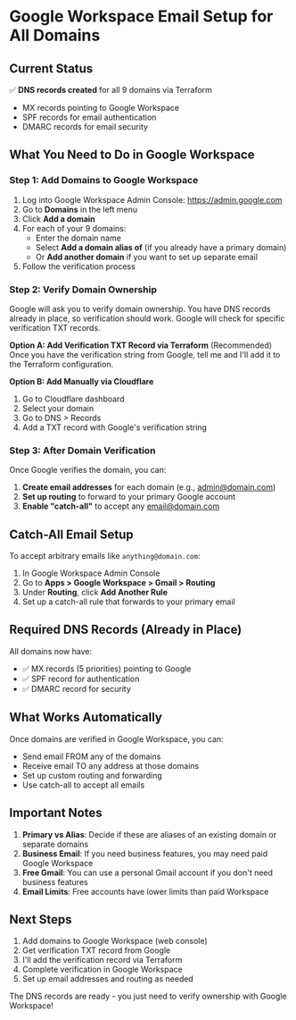 # Google Workspace Email Setup for All Domains

## Current Status

✅ **DNS records created** for all 9 domains via Terraform
- MX records pointing to Google Workspace
- SPF records for email authentication
- DMARC records for email security

## What You Need to Do in Google Workspace

### Step 1: Add Domains to Google Workspace

1. Log into Google Workspace Admin Console: https://admin.google.com
2. Go to **Domains** in the left menu
3. Click **Add a domain**
4. For each of your 9 domains:
   - Enter the domain name
   - Select **Add a domain alias of** (if you already have a primary domain)
   - Or **Add another domain** if you want to set up separate email
5. Follow the verification process

### Step 2: Verify Domain Ownership

Google will ask you to verify domain ownership. You have DNS records already in place, so verification should work. Google will check for specific verification TXT records.

**Option A: Add Verification TXT Record via Terraform** (Recommended)
Once you have the verification string from Google, tell me and I'll add it to the Terraform configuration.

**Option B: Add Manually via Cloudflare**
1. Go to Cloudflare dashboard
2. Select your domain
3. Go to DNS > Records
4. Add a TXT record with Google's verification string

### Step 3: After Domain Verification

Once Google verifies the domain, you can:

1. **Create email addresses** for each domain (e.g., admin@domain.com)
2. **Set up routing** to forward to your primary Google account
3. **Enable "catch-all"** to accept any email@domain.com

## Catch-All Email Setup

To accept arbitrary emails like `anything@domain.com`:

1. In Google Workspace Admin Console
2. Go to **Apps > Google Workspace > Gmail > Routing**
3. Under **Routing**, click **Add Another Rule**
4. Set up a catch-all rule that forwards to your primary email

## Required DNS Records (Already in Place)

All domains now have:
- ✅ MX records (5 priorities) pointing to Google
- ✅ SPF record for authentication
- ✅ DMARC record for security

## What Works Automatically

Once domains are verified in Google Workspace, you can:
- Send email FROM any of the domains
- Receive email TO any address at those domains
- Set up custom routing and forwarding
- Use catch-all to accept all emails

## Important Notes

1. **Primary vs Alias**: Decide if these are aliases of an existing domain or separate domains
2. **Business Email**: If you need business features, you may need paid Google Workspace
3. **Free Gmail**: You can use a personal Gmail account if you don't need business features
4. **Email Limits**: Free accounts have lower limits than paid Workspace

## Next Steps

1. Add domains to Google Workspace (web console)
2. Get verification TXT record from Google
3. I'll add the verification record via Terraform
4. Complete verification in Google Workspace
5. Set up email addresses and routing as needed

The DNS records are ready - you just need to verify ownership with Google Workspace!

